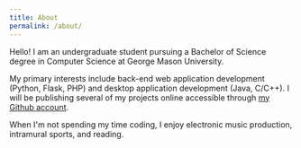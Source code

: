 ```yaml
---
title: About
permalink: /about/
---
```


Hello! I am an undergraduate student pursuing a Bachelor of Science degree in Computer Science at George Mason University.

My primary interests include back-end web application development (Python, Flask, PHP) and desktop application development (Java, C/C++). I will be publishing several of my projects online accessible through [my Github account](https://github.com/seanhelm).

When I'm not spending my time coding, I enjoy electronic music production, intramural sports, and reading.

